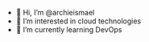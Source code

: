 - 👋 Hi, I’m @archieismael
- 👀 I’m interested in cloud technologies
- 🌱 I’m currently learning DevOps

<!---
archieismael/archieismael is a ✨ special ✨ repository because its `README.md` (this file) appears on your GitHub profile.
You can click the Preview link to take a look at your changes.
--->
